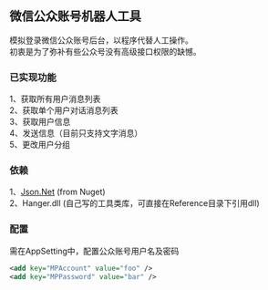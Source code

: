 微信公众账号机器人工具
------

模拟登录微信公众账号后台，以程序代替人工操作。<br />
初衷是为了弥补有些公众号没有高级接口权限的缺憾。

### 已实现功能
1、获取所有用户消息列表<br />
2、获取单个用户对话消息列表<br />
3、获取用户信息<br />
4、发送信息（目前只支持文字消息）<br />
5、更改用户分组<br />

### 依赖
1、[Json.Net](https://www.nuget.org/packages/Newtonsoft.Json) (from Nuget)<br />
2、Hanger.dll (自己写的工具类库，可直接在Reference目录下引用dll)<br />

### 配置

需在AppSetting中，配置公众账号用户名及密码
```xml
<add key="MPAccount" value="foo" />
<add key="MPPassword" value="bar" />
```
